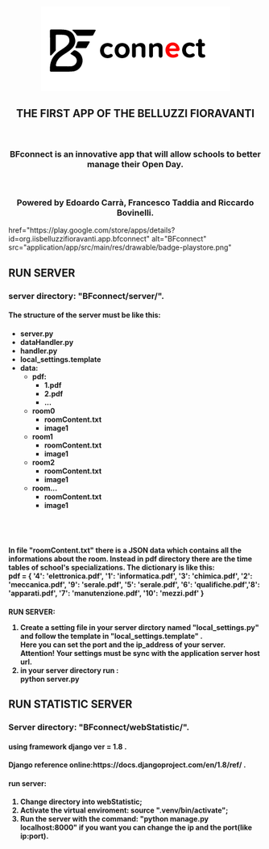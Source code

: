 <div align="center"><img src="application/app/src/main/res/drawable/ic_bf_connect_horizontal.png" alt="BFconnect Logo"><br>
<h2>THE FIRST APP OF THE BELLUZZI FIORAVANTI</h2></div>
<br>
<h3 align="center">BFconnect is an innovative app that will allow schools to better manage their Open Day.</h3><br>
<h3 align="center">Powered by Edoardo Carrà, Francesco Taddia and Riccardo Bovinelli.</h3>
<a align="center">href="https://play.google.com/store/apps/details?id=org.iisbelluzzifioravanti.app.bfconnect" alt="BFconnect" src="application/app/src/main/res/drawable/badge-playstore.png"</a>
<div>
<h2>RUN SERVER</h2>
  <h3>server directory: "BFconnect/server/".</h3>
  <h4>The structure of the server must be like this: </h4>
<h4>
<ul>
<li>server.py</li>
<li>dataHandler.py</li>
<li>handler.py</py>
<li>local_settings.template</li>
<li>data:<ul><li>pdf:<ul><li>1.pdf</li><li>2.pdf</li><li>...</li></ul></li>
	     <li>room0<ul><li>roomContent.txt</li><li>image1</li></ul></li>
	     <li>room1<ul><li>roomContent.txt</li><li>image1</li></ul></li>
	     <li>room2<ul><li>roomContent.txt</li><li>image1</li></ul></li>
	     <li>room...<ul><li>roomContent.txt</li><li>image1</li></ul></li>	
</ul></li>
</ul>
</h4>
<br><br>
<h4>In file "roomContent.txt" there is a JSON data which contains all the informations about the room. Instead in pdf directory there are the time tables of school's specializations. The dictionary is like this:<br>
pdf = {
        '4': 'elettronica.pdf', '1': 'informatica.pdf', '3': 'chimica.pdf', '2': 'meccanica.pdf', '9': 'serale.pdf',
        '5': 'serale.pdf', '6': 'qualifiche.pdf','8': 'apparati.pdf', '7': 'manutenzione.pdf', '10': 'mezzi.pdf'
    }
</h4>
<h4>RUN SERVER:
<ol>
<li>Create a setting file in your server dirctory named "local_settings.py" and follow the template in "local_settings.template" .<br>
Here you can set the port and the ip_address of your server.
<br>Attention! Your settings must be sync with the application server host url.</li>
<li>in your server directory run : <br>		python server.py</li>
</ol>
</h4>
</div>
<div>
<h2>RUN STATISTIC SERVER</h2>
  <h3>Server directory: "BFconnect/webStatistic/".</h3>
  <h4>using framework django ver = 1.8 .</h4>
  <h4>Django reference online:https://docs.djangoproject.com/en/1.8/ref/ .</h4>
  <h4>run server:</h4>
<h4>
<ol type="1">
  <li>Change directory into webStatistic;</li>
  <li>Activate the virtual enviroment: source ".venv/bin/activate";</li>
  <li>Run the server with the command: "python manage.py localhost:8000" if you want you can change the ip and the port(like ip:port).</li>
</ol>
</h4>
</div>
